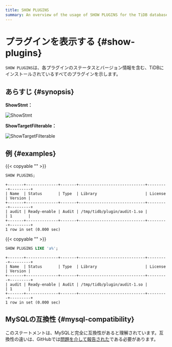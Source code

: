 ```yaml
---
title: SHOW PLUGINS
summary: An overview of the usage of SHOW PLUGINS for the TiDB database.
---
```


# プラグインを表示する {#show-plugins}

`SHOW PLUGINS`は、各プラグインのステータスとバージョン情報を含む、TiDBにインストールされているすべてのプラグインを示します。

## あらすじ {#synopsis}

**ShowStmt：**

![ShowStmt](/media/sqlgram/ShowStmt.png)

**ShowTargetFilterable：**

![ShowTargetFilterable](/media/sqlgram/ShowTargetFilterable.png)

## 例 {#examples}

{{< copyable "" >}}

```sql
SHOW PLUGINS;
```

```
+-------+--------------+-------+-----------------------------+---------+---------+
| Name  | Status       | Type  | Library                     | License | Version |
+-------+--------------+-------+-----------------------------+---------+---------+
| audit | Ready-enable | Audit | /tmp/tidb/plugin/audit-1.so |         | 1       |
+-------+--------------+-------+-----------------------------+---------+---------+
1 row in set (0.000 sec)
```

{{< copyable "" >}}

```sql
SHOW PLUGINS LIKE 'a%';
```

```
+-------+--------------+-------+-----------------------------+---------+---------+
| Name  | Status       | Type  | Library                     | License | Version |
+-------+--------------+-------+-----------------------------+---------+---------+
| audit | Ready-enable | Audit | /tmp/tidb/plugin/audit-1.so |         | 1       |
+-------+--------------+-------+-----------------------------+---------+---------+
1 row in set (0.000 sec)
```

## MySQLの互換性 {#mysql-compatibility}

このステートメントは、MySQLと完全に互換性があると理解されています。互換性の違いは、GitHubでは[問題を介して報告された](https://github.com/pingcap/tidb/issues/new/choose)である必要があります。
